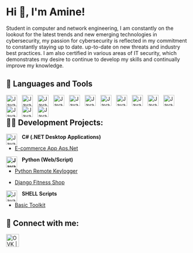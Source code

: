 
<h1>Hi 👋, I'm Amine!</h1> Student in computer and network engineering, I am constantly on the lookout for the latest trends and new emerging technologies in cybersecurity, my passion for cybersecurity is reflected in my commitment to constantly staying up to date. up-to-date on new threats and industry best practices. I am also certified in various areas of IT security, which demonstrates my desire to continue to develop my skills and continually improve my knowledge.

## <b>🧰 Languages and Tools</b>

<img align="left" alt="Java" width="30px" style="padding-right:10px;" src="https://cdn.jsdelivr.net/gh/devicons/devicon/icons/python/python-original.svg" />
<img align="left" alt="Java" width="30px" style="padding-right:10px;" src="https://cdn.jsdelivr.net/gh/devicons/devicon/icons/cplusplus/cplusplus-original.svg" />
<img align="left" alt="Java" width="30px" style="padding-right:10px;" src="https://cdn.jsdelivr.net/gh/devicons/devicon/icons/csharp/csharp-original.svg" />
<img align="left" alt="Java" width="30px" style="padding-right:10px;" src="https://cdn.jsdelivr.net/gh/devicons/devicon/icons/c/c-original.svg" />
<img align="left" alt="Java" width="30px" style="padding-right:10px;" src="https://cdn.jsdelivr.net/gh/devicons/devicon/icons/java/java-original.svg" />
<img align="left" alt="Java" width="30px" style="padding-right:10px;" src="https://cdn.jsdelivr.net/gh/devicons/devicon/icons/bash/bash-original.svg" />
<img align="left" alt="Java" width="30px" style="padding-right:10px;" src="https://cdn.jsdelivr.net/gh/devicons/devicon/icons/linux/linux-original.svg" />
<img align="left" alt="Java" width="30px" style="padding-right:10px;" src="https://cdn.jsdelivr.net/gh/devicons/devicon/icons/windows8/windows8-original.svg" />
<img align="left" alt="Java" width="30px" style="padding-right:10px;" src="https://cdn.jsdelivr.net/gh/devicons/devicon/icons/html5/html5-original.svg" />
<img align="left" alt="Java" width="30px" style="padding-right:10px;" src="https://cdn.jsdelivr.net/gh/devicons/devicon/icons/css3/css3-original.svg" />
<img align="left" alt="Java" width="30px" style="padding-right:10px;" src="https://cdn.jsdelivr.net/gh/devicons/devicon/icons/javascript/javascript-original.svg" />
<img align="left" alt="Java" width="30px" style="padding-right:10px;" src="https://cdn.jsdelivr.net/gh/devicons/devicon/icons/php/php-original.svg" />
<img align="left" alt="Java" width="30px" style="padding-right:10px;" src="https://cdn.jsdelivr.net/gh/devicons/devicon/icons/mysql/mysql-original-wordmark.svg" />
<img align="left" alt="Java" width="30px" style="padding-right:10px;" src="https://cdn.jsdelivr.net/gh/devicons/devicon/icons/oracle/oracle-original.svg" />


<br><br>
<h2>👨‍💻 Development Projects:</h2>

<img align="left" alt="Java" width="30px" style="padding-right:10px;" src="https://cdn.jsdelivr.net/gh/devicons/devicon/icons/csharp/csharp-original.svg" /> <b>C# (.NET Desktop Applications)</b>

   - [E-commerce App Aps.Net](https://github.com/AmineCyberSec/Ecommerce-app-aps.net)

<b>Python <img align="left" alt="Java" width="30px" style="padding-right:10px;" src="https://cdn.jsdelivr.net/gh/devicons/devicon/icons/python/python-original.svg" /> (Web/Script)</b>
  <!-- - [Package Delivery Application (Datastructures and Algorithms Demo)](https://github.com/joshmadakor1/Package-Delivery-Pathfinding-Algorithm)-->
  
   - [Python Remote Keylogger](https://github.com/OVK-CyberSec/Python-KeyLogger)
    
   - [Django Fitness Shop](https://github.com/AmineCyberSec/Django-Fitness_Store)

<img align="left" alt="Java" width="30px" style="padding-right:10px;" src="https://cdn.jsdelivr.net/gh/devicons/devicon/icons/bash/bash-original.svg" /> <b>SHELL Scripts</b>

   - [Basic Toolkit](https://github.com/OVK-CyberSec/Litle_Scripts)

<h2> 🤳 Connect with me:</h2>

 <!--[<img align="left" alt="OVK | Twitter" width="22px" src="https://cdn.jsdelivr.net/npm/simple-icons@v3/icons/twitter.svg" />][twitter]-->
[<img align="left" alt="OVK | LinkedIn" width="35px" src="https://cdn.jsdelivr.net/gh/devicons/devicon/icons/linkedin/linkedin-original.svg" />][linkedin]

 <!--[twitter]: https://twitter.com/joshmadakor-->
[linkedin]: https://www.linkedin.com/in/med-amine-hifdi-803584167/

